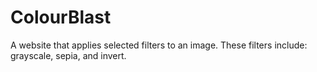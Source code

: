 # ColourBlast

A website that applies selected filters to an image. These filters include: grayscale, sepia, and invert.

